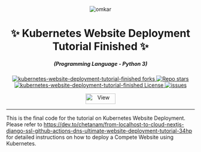 <p align="center">
  <img src="https://www.omkar.cloud/images/favicon/prod/favicon-256x256.png" alt="omkar" />
</p>
  <div align="center" style="margin-top: 0;">
  <h1>✨ Kubernetes Website Deployment Tutorial Finished ✨</h1>
</div>
<em>
  <h5 align="center">(Programming Language - Python 3)</h5>
</em>
<p align="center">
  <a href="#">
    <img alt="kubernetes-website-deployment-tutorial-finished forks" src="https://img.shields.io/github/forks/omkarcloud/kubernetes-website-deployment-tutorial-finished?style=for-the-badge" />
  </a>
  <a href="#">
    <img alt="Repo stars" src="https://img.shields.io/github/stars/omkarcloud/kubernetes-website-deployment-tutorial-finished?style=for-the-badge&color=yellow" />
  </a>
  <a href="#">
    <img alt="kubernetes-website-deployment-tutorial-finished License" src="https://img.shields.io/github/license/omkarcloud/kubernetes-website-deployment-tutorial-finished?color=orange&style=for-the-badge" />
  </a>
  <a href="https://github.com/omkarcloud/kubernetes-website-deployment-tutorial-finished/issues">
    <img alt="issues" src="https://img.shields.io/github/issues/omkarcloud/kubernetes-website-deployment-tutorial-finished?color=purple&style=for-the-badge" />
  </a>
</p>
<p align="center">
  <img src="https://views.whatilearened.today/views/github/omkarcloud/kubernetes-website-deployment-tutorial-finished.svg" width="80px" height="28px" alt="View" />
</p>

---


This is the final code for the tutorial on Kubernetes Website Deployment. 
Please refer to https://dev.to/chetanam/from-localhost-to-cloud-nextjs-django-ssl-github-actions-dns-ultimate-website-deployment-tutorial-34hp for detailed instructions on how to deploy a Compete Website using Kubernetes.
